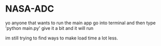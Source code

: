 # NASA-ADC
yo anyone that wants to run the main app go into terminal and then type 'python main.py' give it a bit and it will run

im still trying to find ways to make load time a lot less.
